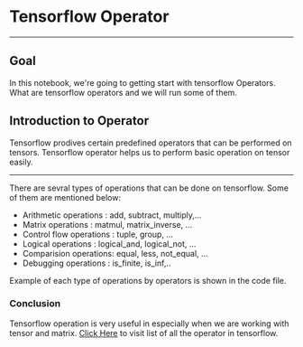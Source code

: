 # Tensorflow Operator

---

## Goal
In this notebook, we're going to getting start with tensorflow Operators. What are tensorflow operators and we will run some of them.


## Introduction to Operator
Tensorflow prodives certain predefined operators that can be performed on tensors. Tensorflow operator helps us to perform basic operation on tensor easily.
___
There are sevral types of operations that can be done on tensorflow. Some of them are mentioned below:
* Arithmetic operations : add, subtract, multiply,...
* Matrix operations : matmul, matrix_inverse, ...
* Control flow operations : tuple, group, ...
* Logical operations : logical_and, logical_not, ...
* Comparision operations: equal, less, not_equal, ...
* Debugging operations : is_finite, is_inf,..

Example of each type of operations by operators is shown in the code file.


### Conclusion
Tensorflow operation is very useful in especially when we are working with tensor and matrix. [Click Here](https://www.tensorflow.org/lite/guide/op_select_allowlist) to visit list of all the operator in tensorflow.
